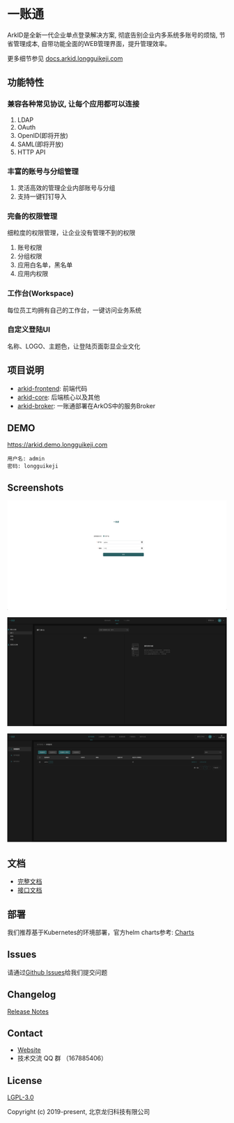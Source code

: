 # 一账通

ArkID是全新一代企业单点登录解决方案, 彻底告别企业内多系统多账号的烦恼, 节省管理成本, 自带功能全面的WEB管理界面，提升管理效率。

更多细节参见 [docs.arkid.longguikeji.com](https://docs.arkid.longguikeji.com)

## 功能特性

### 兼容各种常见协议, 让每个应用都可以连接

1. LDAP
2. OAuth
3. OpenID(即将开放)
4. SAML(即将开放)
5. HTTP API

### 丰富的账号与分组管理

1. 灵活高效的管理企业内部账号与分组
2. 支持一键钉钉导入

### 完备的权限管理

细粒度的权限管理，让企业没有管理不到的权限

1. 账号权限
2. 分组权限
3. 应用白名单，黑名单
4. 应用内权限

### 工作台(Workspace)

每位员工均拥有自己的工作台，一键访问业务系统

### 自定义登陆UI

名称、LOGO、主题色，让登陆页面彰显企业文化

## 项目说明

- [arkid-frontend](https://github.com/longguikeji/arkid-frontend): 前端代码
- [arkid-core](https://github.com/longguikeji/arkid-core): 后端核心以及其他
- [arkid-broker](https://github.com/longguikeji/arkid-broker): 一账通部署在ArkOS中的服务Broker

## DEMO

https://arkid.demo.longguikeji.com

```
用户名: admin
密码: longguikeji
```

## Screenshots 

![image](https://raw.githubusercontent.com/skoogi/charts/assets/assets/login.png)

![image](https://raw.githubusercontent.com/skoogi/charts/assets/assets/ucenter.png)

![image](https://raw.githubusercontent.com/skoogi/charts/assets/assets/admin.png)

## 文档

- [完整文档](https://docs.arkid.longguikeji.com)
- [接口文档](https://oneid1.docs.apiary.io/#)

## 部署

我们推荐基于Kubernetes的环境部署，官方helm charts参考: [Charts](https://github.com/longguikeji/arkid-charts)


## Issues

请通过[Github Issues](https://github.com/longguikeji/arkid-core/issues)给我们提交问题

## Changelog

[Release Notes](https://github.com/longguikeji/arkid-core/releases)


## Contact

- [Website](https://www.longguikeji.com)
- 技术交流 QQ 群 （167885406）

## License

[LGPL-3.0](https://opensource.org/licenses/LGPL-3.0)

Copyright (c) 2019-present, 北京龙归科技有限公司
